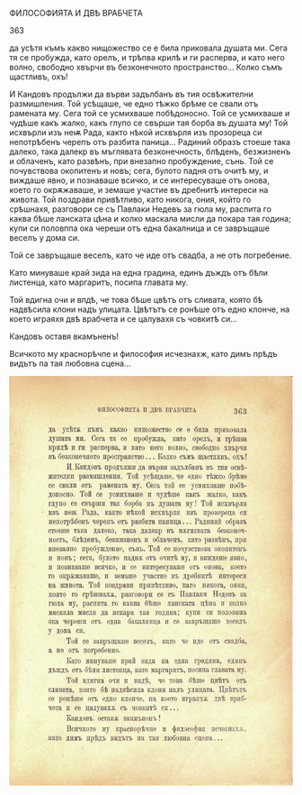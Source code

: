 ﻿ФИЛОСОФИЯТА И ДВѢ ВРАБЧЕТА

363

да усѣтя къмъ какво нищожество се е била приковала душата ми. Сега тя се пробужда, като орелъ, и трѣпва крилѣ и ги расперва, и като него волно, свободно хвърчи въ безконечното пространство... Колко съмъ щастливъ, охъ!

И Кандовъ продължи да върви задълбанъ въ тия освѣжителни размишления. Той усѣщаше, че едно тѣжко брѣме се свали отъ рамената му. Сега той се усмихваше побѣдоносно. Той се усмихваше и чудѣше какъ жалко, какъ глупо се свърши тая борба въ душата му! Той исхвърли изъ неѭ Рада, както нѣкой исхвърля изъ прозореца си непотрѣбенъ черепъ отъ разбита паница... Радиний образъ стоеше така далеко, така далекр въ мъглявата безконечность, блѣденъ, безжизненъ и облаченъ, като развѣнъ, при внезапно пробуждение, сънь. Той се почувствова окопитенъ и новъ; сега, булото падня отъ очитѣ му, и виждаше явно, и познаваше всичко, и се интересуваше отъ онова, което го окрѫжаваше, и земаше участие въ дребнитѣ интереси на живота. Той поздрави привѣтливо, като никога, ония, който го срѣшнахя, разговори се съ Павлаки Недевъ за гюла му, распита го каква бѣше ланската цѣна и колко маскала мисли да покара тая година; купи си половппа ока череши отъ една бакалница и се завръщаше веселъ у дома си.

Той се завръщаше веселъ, като че иде отъ свадба, а не отъ погребение.

Като минуваше край зида на една градина, единъ дъждъ отъ бѣли листенца, като маргаритъ, посипа главата му.

Той вдигна очи и впдѣ, че това бѣше цвѣтъ отъ сливата, която бѣ надвѣсила клони надъ улицата. Цвѣтътъ се ронѣше отъ едно клонче, на което играяхя двѣ врабчета и се цалувахя съ човкитѣ си...

Кандовъ оставя вкамъненъ!

Всичкото му краснорѣчпе и философия исчезнахж, като димъ прѣдъ видътъ па тая любовна сцена...

![original](../images/404.jpg)

